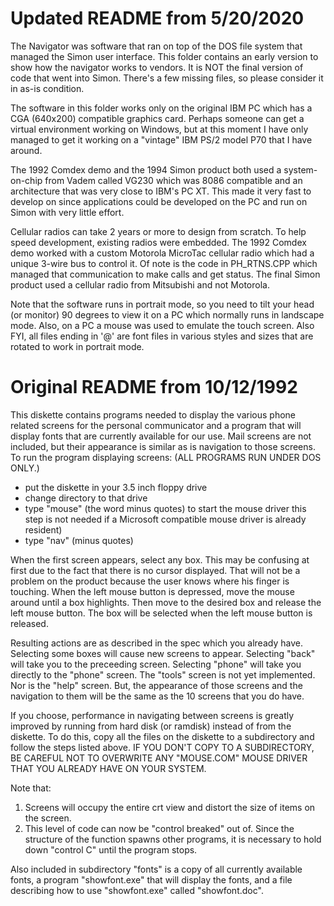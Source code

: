 # Updated README from 5/20/2020

The Navigator was software that ran on top of the DOS file system that managed the Simon
user interface. This folder contains an early version to show how the navigator works to vendors.
It is NOT the final version of code that went into Simon. There's a few missing files, so please consider
it in as-is condition.

The software in this folder works only on the original IBM PC which has a CGA (640x200) compatible graphics card.
Perhaps someone can get a virtual environment working on Windows, but at this moment I have only
managed to get it working on a "vintage" IBM PS/2 model P70 that I have around. 

The 1992 Comdex demo and the 1994 Simon product both used a system-on-chip from Vadem called VG230 which was 8086 compatible
and an architecture that was very close to IBM's PC XT. This made it very fast to develop on since applications
could be developed on the PC and run on Simon with very little effort.

Cellular radios can take 2 years or more to design from scratch. To help speed development, existing radios were embedded.
The 1992 Comdex demo worked with a custom Motorola MicroTac cellular radio which had a unique 3-wire bus to control it. Of note
is the code in PH_RTNS.CPP which managed that communication to make calls and get status. The final Simon product
used a cellular radio from Mitsubishi and not Motorola.

Note that the software runs in portrait mode, so you need to tilt your head (or monitor) 90 degrees to view it on a PC which
normally runs in landscape mode. Also, on a PC a mouse was used to emulate the touch screen.
Also FYI, all files ending in '@' are font files in various styles and sizes that are rotated to work in portrait mode.

# Original README from 10/12/1992

This diskette contains programs needed to display the various phone related
screens for the personal communicator and a program that will display fonts
that are currently available for our use.  Mail screens are not included,
but their appearance is similar as is navigation to those screens.  To run
the program displaying screens:  (ALL PROGRAMS RUN UNDER DOS ONLY.)

* put the diskette in your 3.5 inch floppy drive
* change directory to that drive
* type "mouse" (the word minus quotes) to start the mouse driver this step is not needed if a Microsoft compatible mouse driver is already resident)
* type "nav" (minus quotes)

When the first screen appears, select any box.  This may be confusing at
first due to the fact that there is no cursor displayed.  That will not be a
problem on the product because the user knows where his finger is touching.
When the left mouse button is depressed, move the mouse around until a box
highlights.  Then move to the desired box and release the left mouse button.
The box will be selected when the left mouse button is released.

Resulting actions are as described in the spec which you already have.
Selecting some boxes will cause new screens to appear.  Selecting "back"
will take you to the preceeding screen.  Selecting "phone" will take you
directly to the "phone" screen.  The "tools" screen is not yet implemented.
Nor is the "help" screen.  But, the appearance of those screens and the
navigation to them will be the same as the 10 screens that you do have.

If you choose, performance in navigating between screens is greatly improved
by running from hard disk (or ramdisk) instead of from the diskette.  To do
this, copy all the files on the diskette to a subdirectory and follow the
steps listed above.  IF YOU DON'T COPY TO A SUBDIRECTORY, BE CAREFUL NOT TO
OVERWRITE ANY "MOUSE.COM" MOUSE DRIVER THAT YOU ALREADY HAVE ON YOUR SYSTEM.

Note that:
1. Screens will occupy the entire crt view and distort the size of items on the screen.
2. This level of code can now be "control breaked" out of.  Since the structure of the function spawns other programs, it is necessary to hold down "control C" until the program stops.

Also included in subdirectory "fonts" is a copy of all currently available
fonts, a program "showfont.exe" that will display the fonts, and a file
describing how to use "showfont.exe" called "showfont.doc".

